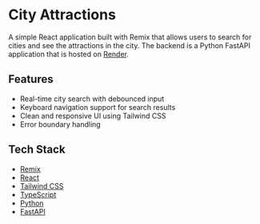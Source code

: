 # City Attractions

A simple React application built with Remix that allows users to search for cities and see the attractions in the city. The backend is a Python FastAPI application that is hosted on [Render](https://render.com/).

## Features

- Real-time city search with debounced input
- Keyboard navigation support for search results
- Clean and responsive UI using Tailwind CSS
- Error boundary handling

## Tech Stack

- [Remix](https://remix.run/)
- [React](https://reactjs.org/)
- [Tailwind CSS](https://tailwindcss.com/)
- [TypeScript](https://www.typescriptlang.org/)
- [Python](https://www.python.org/)
- [FastAPI](https://fastapi.tiangolo.com/)

